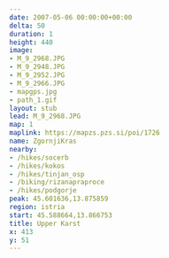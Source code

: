```yaml
---
date: 2007-05-06 00:00:00+00:00
delta: 50
duration: 1
height: 440
image:
- M_9_2968.JPG
- M_9_2948.JPG
- M_9_2952.JPG
- M_9_2966.JPG
- mapgps.jpg
- path_1.gif
layout: stub
lead: M_9_2968.JPG
map: 1
maplink: https://mapzs.pzs.si/poi/1726
name: ZgornjiKras
nearby:
- /hikes/socerb
- /hikes/kokos
- /hikes/tinjan_osp
- /biking/rizanapraproce
- /hikes/podgorje
peak: 45.601636,13.875859
region: istria
start: 45.588664,13.866753
title: Upper Karst
x: 413
y: 51
---
```

